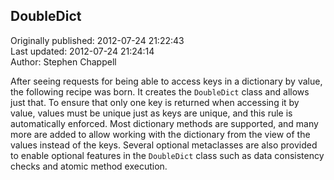 ## DoubleDict  
Originally published: 2012-07-24 21:22:43  
Last updated: 2012-07-24 21:24:14  
Author: Stephen Chappell  
  
After seeing requests for being able to access keys in a dictionary by value, the following recipe was born. It creates the `DoubleDict` class and allows just that. To ensure that only one key is returned when accessing it by value, values must be unique just as keys are unique, and this rule is automatically enforced. Most dictionary methods are supported, and many more are added to allow working with the dictionary from the view of the values instead of the keys. Several optional metaclasses are also provided to enable optional features in the `DoubleDict` class such as data consistency checks and atomic method execution.